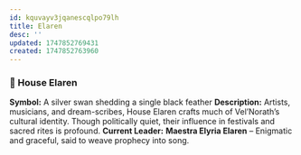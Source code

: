 ```yaml
---
id: kquvayv3jqanescqlpo79lh
title: Elaren
desc: ''
updated: 1747852769431
created: 1747852763960
---
```

### 🦢 House Elaren

**Symbol:** A silver swan shedding a single black feather
**Description:** Artists, musicians, and dream-scribes, House Elaren crafts much of Vel’Norath’s cultural identity. Though politically quiet, their influence in festivals and sacred rites is profound.
**Current Leader:** **Maestra Elyria Elaren** – Enigmatic and graceful, said to weave prophecy into song.